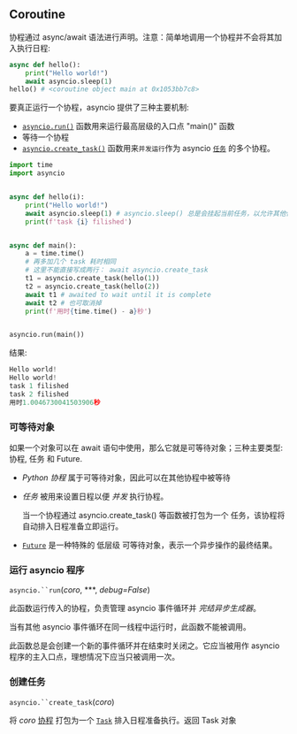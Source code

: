 ## Coroutine

协程通过 async/await 语法进行声明。注意：简单地调用一个协程并不会将其加入执行日程:

```python
async def hello():
    print("Hello world!")
    await asyncio.sleep(1)
hello() # <coroutine object main at 0x1053bb7c8>
```

要真正运行一个协程，asyncio 提供了三种主要机制:

* [`asyncio.run()`](https://docs.python.org/zh-cn/3/library/asyncio-task.html#asyncio.run) 函数用来运行最高层级的入口点 "main()" 函数
* 等待一个协程
* [`asyncio.create_task()`](https://docs.python.org/zh-cn/3/library/asyncio-task.html#asyncio.create_task) 函数用来`并发运行`作为 asyncio [`任务`](https://docs.python.org/zh-cn/3/library/asyncio-task.html#asyncio.Task) 的多个协程。

```python
import time
import asyncio


async def hello(i):
    print("Hello world!")
    await asyncio.sleep(1) # asyncio.sleep() 总是会挂起当前任务，以允许其他任务运行。
    print(f'task {i} filished')


async def main():
    a = time.time()
    # 再多加几个 task 耗时相同
    # 这里不能直接写成两行： await asyncio.create_task
    t1 = asyncio.create_task(hello(1))
    t2 = asyncio.create_task(hello(2))
    await t1 # awaited to wait until it is complete
    await t2 # 也可取消掉
    print(f'用时{time.time() - a}秒')


asyncio.run(main())
```

结果:

```python
Hello world!
Hello world!
task 1 filished
task 2 filished
用时1.0046730041503906秒
```

### 可等待对象

如果一个对象可以在 await 语句中使用，那么它就是可等待对象；三种主要类型: 协程, 任务 和 Future.

* *Python 协程* 属于可等待对象，因此可以在其他协程中被等待

* *任务* 被用来设置日程以便 *并发* 执行协程。

  当一个协程通过 asyncio.create_task() 等函数被打包为一个 任务，该协程将自动排入日程准备立即运行。

* [`Future`](https://docs.python.org/zh-cn/3/library/asyncio-future.html#asyncio.Future)  是一种特殊的 低层级 可等待对象，表示一个异步操作的最终结果。


### 运行 asyncio 程序
`asyncio.``run`(*coro*, ***, *debug=False*)

此函数运行传入的协程，负责管理 asyncio 事件循环并 *完结异步生成器*。

当有其他 asyncio 事件循环在同一线程中运行时，此函数不能被调用。

此函数总是会创建一个新的事件循环并在结束时关闭之。它应当被用作 asyncio 程序的主入口点，理想情况下应当只被调用一次。

### 创建任务

`asyncio.``create_task`(*coro*)

将 *coro* [协程](https://docs.python.org/zh-cn/3/library/asyncio-task.html#coroutine) 打包为一个 [`Task`](https://docs.python.org/zh-cn/3/library/asyncio-task.html#asyncio.Task) 排入日程准备执行。返回 Task 对象

